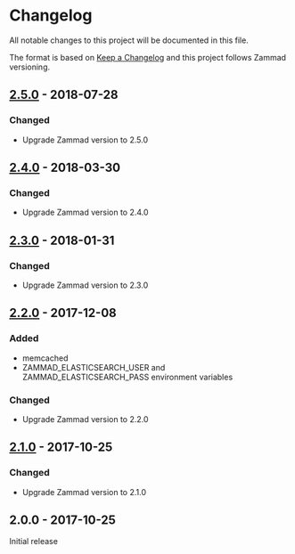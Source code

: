 # Changelog
All notable changes to this project will be documented in this file.

The format is based on [Keep a Changelog](http://keepachangelog.com/en/1.0.0/)
and this project follows Zammad versioning.

## [2.5.0] - 2018-07-28
### Changed
  - Upgrade Zammad version to 2.5.0

## [2.4.0] - 2018-03-30
### Changed
  - Upgrade Zammad version to 2.4.0

## [2.3.0] - 2018-01-31
### Changed
  - Upgrade Zammad version to 2.3.0

## [2.2.0] - 2017-12-08
### Added
  - memcached
  - ZAMMAD_ELASTICSEARCH_USER and ZAMMAD_ELASTICSEARCH_PASS environment variables

### Changed
  - Upgrade Zammad version to 2.2.0

## [2.1.0] - 2017-10-25
### Changed
  - Upgrade Zammad version to 2.1.0

## 2.0.0 - 2017-10-25
Initial release

[2.5.0]: https://github.com/osixia/docker-openldap/compare/v2.4.0...v2.5.0
[2.4.0]: https://github.com/osixia/docker-openldap/compare/v2.3.0...v2.4.0
[2.3.0]: https://github.com/osixia/docker-openldap/compare/v2.2.0...v2.3.0
[2.2.0]: https://github.com/osixia/docker-openldap/compare/v2.1.0...v2.2.0
[2.1.0]: https://github.com/osixia/docker-openldap/compare/v2.0.0...v2.1.0
